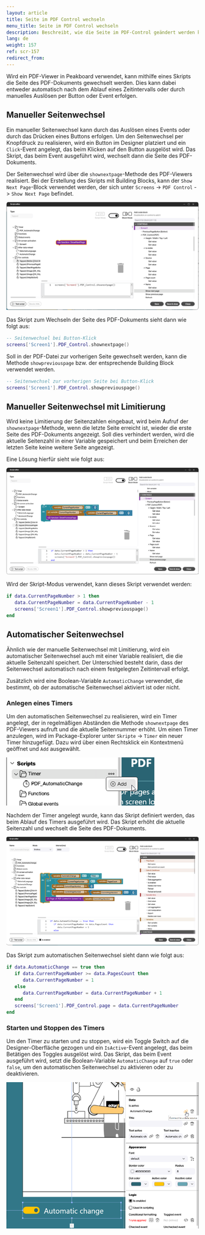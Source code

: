```yaml
---
layout: article
title: Seite im PDF Control wechseln
menu_title: Seite im PDF Control wechseln
description: Beschreibt, wie die Seite im PDF-Control geändert werden kann
lang: de
weight: 157
ref: scr-157
redirect_from:
---
```


Wird ein PDF-Viewer in Peakboard verwendet, kann mithilfe eines Skripts die Seite des PDF-Dokuments gewechselt werden. Dies kann dabei entweder automatisch nach dem Ablauf eines Zeitintervalls oder durch manuelles Auslösen per Button oder Event erfolgen.

## Manueller Seitenwechsel
Ein manueller Seitenwechsel kann durch das Auslösen eines Events oder durch das Drücken eines Buttons erfolgen. Um den Seitenwechsel per Knopfdruck zu realisieren, wird ein Button im Designer platziert und ein `Click`-Event angelegt, das beim Klicken auf den Button ausgelöst wird. Das Skript, das beim Event ausgeführt wird, wechselt dann die Seite des PDF-Dokuments.

Der Seitenwechsel wird über die `shownextpage`-Methode des PDF-Viewers realisiert. Bei der Erstellung des Skripts mit Building Blocks, kann der `Show Next Page`-Block verwendet werden, der sich unter `Screens` -> `PDF Control` -> `Show Next Page` befindet.

![Seitenwechsel bei Button-Klick](/assets/images/scripting/Scripting_Beispiele/pdf-page-change/en-script-show-next-page.png)

Das Skript zum Wechseln der Seite des PDF-Dokuments sieht dann wie folgt aus:

```lua
-- Seitenwechsel bei Button-Klick
screens['Screen1'].PDF_Control.shownextpage()
```

Soll in der PDF-Datei zur vorherigen Seite gewechselt werden, kann die Methode `showpreviouspage` bzw. der entsprechende Building Block verwendet werden.

```lua
-- Seitenwechsel zur vorherigen Seite bei Button-Klick
screens['Screen1'].PDF_Control.showpreviouspage()
```

## Manueller Seitenwechsel mit Limitierung
Wird keine Limitierung der Seitenzahlen eingebaut, wird beim Aufruf der `shownextpage`-Methode, wenn die letzte Seite erreicht ist, wieder die erste Seite des PDF-Dokuments angezeigt. Soll dies verhindert werden, wird die aktuelle Seitenzahl in einer Variable gespeichert und beim Erreichen der letzten Seite keine weitere Seite angezeigt.

Eine Lösung hierfür sieht wie folgt aus:

![Limitierung der Seiten](/assets/images/scripting/Scripting_Beispiele/pdf-page-change/en-script-show-next-page-with-limit.png)

Wird der Skript-Modus verwendet, kann dieses Skript verwendet werden:

```lua
if data.CurrentPageNumber > 1 then
   data.CurrentPageNumber = data.CurrentPageNumber - 1
   screens['Screen1'].PDF_Control.showpreviouspage()
end
```

## Automatischer Seitenwechsel
Ähnlich wie der manuelle Seitenwechsel mit Limitierung, wird ein automatischer Seitenwechsel auch mit einer Variable realisiert, die die aktuelle Seitenzahl speichert. Der Unterschied besteht darin, dass der Seitenwechsel automatisch nach einem festgelegten Zeitintervall erfolgt.

Zusätzlich wird eine Boolean-Variable `AutomaticChange` verwendet, die bestimmt, ob der automatische Seitenwechsel aktiviert ist oder nicht.

### Anlegen eines Timers
Um den automatischen Seitenwechsel zu realisieren, wird ein Timer angelegt, der in regelmäßigen Abständen die Methode `shownextpage` des PDF-Viewers aufruft und die aktuelle Seitennummer erhöht. Um einen Timer anzulegen, wird im Package-Explorer unter `Skripte` -> `Timer` ein neuer Timer hinzugefügt. Dazu wird über einen Rechtsklick ein Kontextmenü geöffnet und `Add` ausgewählt.

![Neuen Timer anlegen](/assets/images/scripting/Scripting_Beispiele/pdf-page-change/en-create-new-timer.png)

Nachdem der Timer angelegt wurde, kann das Skript definiert werden, das beim Ablauf des Timers ausgeführt wird. Das Skript erhöht die aktuelle Seitenzahl und wechselt die Seite des PDF-Dokuments.

![Timer-Skript](/assets/images/scripting/Scripting_Beispiele/pdf-page-change/en-script-automatic-page-change.png)

Das Skript zum automatischen Seitenwechsel sieht dann wie folgt aus:

```lua
if data.AutomaticChange == true then
   if data.CurrentPageNumber >= data.PagesCount then
      data.CurrentPageNumber = 1
   else
      data.CurrentPageNumber = data.CurrentPageNumber + 1
   end
   screens['Screen1'].PDF_Control.page = data.CurrentPageNumber
end
```

### Starten und Stoppen des Timers
Um den Timer zu starten und zu stoppen, wird ein Toggle Switch auf die Designer-Oberfläche gezogen und ein `IsActive`-Event angelegt, das beim Betätigen des Toggles ausgelöst wird. Das Skript, das beim Event ausgeführt wird, setzt die Boolean-Variable `AutomaticChange` auf `true` oder `false`, um den automatischen Seitenwechsel zu aktivieren oder zu deaktivieren.

![Starten und Stoppen des Timers](/assets/images/scripting/Scripting_Beispiele/pdf-page-change/en-automatic-change-toggle.png)